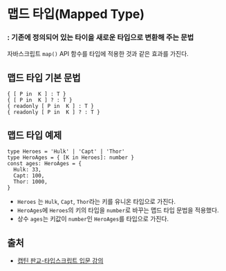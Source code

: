 # 맵드 타입(Mapped Type)
### : 기존에 정의되어 있는 타이을 새로운 타입으로 변환해 주는 문법 

자바스크립트 `map()` API 함수를 타입에 적용한 것과 같은 효과를 가진다.

## 맵드 타입 기본 문법
```
{ [ P in  K ] : T }
{ [ P in  K ] ? : T }
{ readonly [ P in  K ] : T }
{ readonly [ P in  K ] ? : T }
```

## 맵드 타입 예제
```
type Heroes = 'Hulk' | 'Capt' | 'Thor'
type HeroAges = { [K in Heroes]: number }
const ages: HeroAges = {
  Hulk: 33,
  Capt: 100,
  Thor: 1000,
}
```
* `Heroes` 는 `Hulk`, `Capt`, `Thor`라는 키를 유니온 타입으로 가진다.
* `HeroAges`에 `Heroes`의 키의 타입을 `number`로 바꾸는 맵드 타입 문법을 적용했다.
* 상수 `ages`는 키값이 `number`인 `HeroAges`를 타입으로 가진다. 

## 출처

- [캡틴 판교-타입스크립트 입문 강의](https://www.inflearn.com/course/%ED%83%80%EC%9E%85%EC%8A%A4%ED%81%AC%EB%A6%BD%ED%8A%B8-%EC%9E%85%EB%AC%B8/dashboard)
